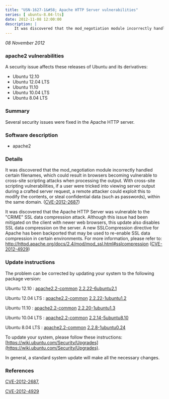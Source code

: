 ```yaml
---
title: "USN-1627-1&#58; Apache HTTP Server vulnerabilities"
series: [ ubuntu-8.04-lts]
date: 2012-11-08 12:00:00
description: |
    It was discovered that the mod_negotiation module incorrectly handled certain filenames, which could result in browsers becoming vulnerable to cross-site scripting attacks when processing the output. With cross-site scripting vulnerabilities, if a user were tricked into viewing server output during a crafted server request, a remote attacker could exploit this to modify the contents, or steal confidential data (such as passwords), within the same domain. ([CVE-2012-2687](http://people.ubuntu.com/~ubuntu-security/cve/CVE-2012-2687))
--- 
```

 
 

*08 November 2012*

### apache2 vulnerabilities

A security issue affects these releases of Ubuntu and its derivatives:

* Ubuntu 12.10
* Ubuntu 12.04 LTS
* Ubuntu 11.10
* Ubuntu 10.04 LTS
* Ubuntu 8.04 LTS

### Summary

Several security issues were fixed in the Apache HTTP server. 

### Software description

* apache2 

### Details

It was discovered that the mod_negotiation module incorrectly handled certain filenames, which could result in browsers becoming vulnerable to cross-site scripting attacks when processing the output. With cross-site scripting vulnerabilities, if a user were tricked into viewing server output during a crafted server request, a remote attacker could exploit this to modify the contents, or steal confidential data (such as passwords), within the same domain. ([CVE-2012-2687](http://people.ubuntu.com/~ubuntu-security/cve/CVE-2012-2687))

It was discovered that the Apache HTTP Server was vulnerable to the &quot;CRIME&quot; SSL data compression attack. Although this issue had been mitigated on the client with newer web browsers, this update also disables SSL data compression on the server. A new SSLCompression directive for Apache has been backported that may be used to re-enable SSL data compression in certain environments. For more information, please refer to: http://httpd.apache.org/docs/2.4/mod/mod_ssl.html#sslcompression ([CVE-2012-4929](http://people.ubuntu.com/~ubuntu-security/cve/CVE-2012-4929)) 

### Update instructions

The problem can be corrected by updating your system to the following package version:

Ubuntu 12.10
 : [apache2.2-common](https://launchpad.net/ubuntu/+source/apache2) <span> [2.2.22-6ubuntu2.1](https://launchpad.net/ubuntu/+source/apache2/2.2.22-6ubuntu2.1) </span> 

Ubuntu 12.04 LTS
 : [apache2.2-common](https://launchpad.net/ubuntu/+source/apache2) <span> [2.2.22-1ubuntu1.2](https://launchpad.net/ubuntu/+source/apache2/2.2.22-1ubuntu1.2) </span> 

Ubuntu 11.10
 : [apache2.2-common](https://launchpad.net/ubuntu/+source/apache2) <span> [2.2.20-1ubuntu1.3](https://launchpad.net/ubuntu/+source/apache2/2.2.20-1ubuntu1.3) </span> 

Ubuntu 10.04 LTS
 : [apache2.2-common](https://launchpad.net/ubuntu/+source/apache2) <span> [2.2.14-5ubuntu8.10](https://launchpad.net/ubuntu/+source/apache2/2.2.14-5ubuntu8.10) </span> 

Ubuntu 8.04 LTS
 : [apache2.2-common](https://launchpad.net/ubuntu/+source/apache2) <span> [2.2.8-1ubuntu0.24](https://launchpad.net/ubuntu/+source/apache2/2.2.8-1ubuntu0.24) </span> 

To update your system, please follow these instructions: [https://wiki.ubuntu.com/Security/Upgrades](https://wiki.ubuntu.com/Security/Upgrades).

In general, a standard system update will make all the necessary changes. 

### References

 
 [CVE-2012-2687](http://people.ubuntu.com/~ubuntu-security/cve/CVE-2012-2687), 

 [CVE-2012-4929](http://people.ubuntu.com/~ubuntu-security/cve/CVE-2012-4929)
 

